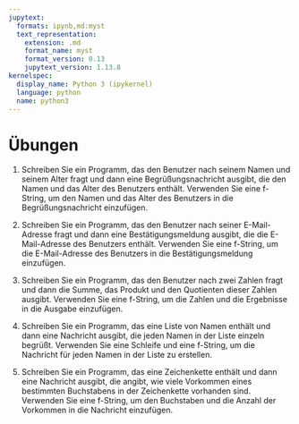 ```yaml
---
jupytext:
  formats: ipynb,md:myst
  text_representation:
    extension: .md
    format_name: myst
    format_version: 0.13
    jupytext_version: 1.13.8
kernelspec:
  display_name: Python 3 (ipykernel)
  language: python
  name: python3
---
```


# Übungen

1. Schreiben Sie ein Programm, das den Benutzer nach seinem Namen und seinem Alter fragt und dann eine Begrüßungsnachricht ausgibt, die den Namen und das Alter des Benutzers enthält. Verwenden Sie eine f-String, um den Namen und das Alter des Benutzers in die Begrüßungsnachricht einzufügen.

2. Schreiben Sie ein Programm, das den Benutzer nach seiner E-Mail-Adresse fragt und dann eine Bestätigungsmeldung ausgibt, die die E-Mail-Adresse des Benutzers enthält. Verwenden Sie eine f-String, um die E-Mail-Adresse des Benutzers in die Bestätigungsmeldung einzufügen.
   
3. Schreiben Sie ein Programm, das den Benutzer nach zwei Zahlen fragt und dann die Summe, das Produkt und den Quotienten dieser Zahlen ausgibt. Verwenden Sie eine f-String, um die Zahlen und die Ergebnisse in die Ausgabe einzufügen.
 
4. Schreiben Sie ein Programm, das eine Liste von Namen enthält und dann eine Nachricht ausgibt, die jeden Namen in der Liste einzeln begrüßt. Verwenden Sie eine Schleife und eine f-String, um die Nachricht für jeden Namen in der Liste zu erstellen.

5. Schreiben Sie ein Programm, das eine Zeichenkette enthält und dann eine Nachricht ausgibt, die angibt, wie viele Vorkommen eines bestimmten Buchstabens in der Zeichenkette vorhanden sind. Verwenden Sie eine f-String, um den Buchstaben und die Anzahl der Vorkommen in die Nachricht einzufügen.
